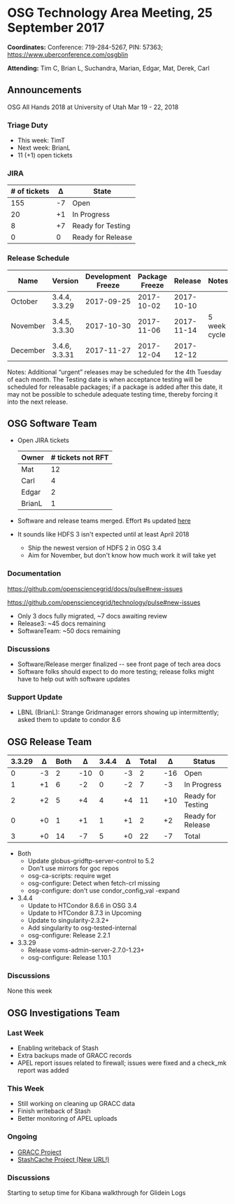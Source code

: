 # OSG Technology Area Meeting, 25 September 2017

**Coordinates:** Conference: 719-284-5267, PIN: 57363; <https://www.uberconference.com/osgblin>

**Attending:** Tim C, Brian L, Suchandra, Marian, Edgar, Mat, Derek, Carl


## Announcements

OSG All Hands 2018 at University of Utah Mar 19 - 22, 2018


### Triage Duty

-   This week: TimT
-   Next week: BrianL
-   11 (+1) open tickets


### JIRA

| # of tickets | &Delta; | State             |
|------------- |-------- |------------------ |
| 155          | -7      | Open              |
| 20           | +1      | In Progress       |
| 8            | +7      | Ready for Testing |
| 0            | 0       | Ready for Release |


### Release Schedule

| Name     | Version       | Development Freeze | Package Freeze | Release    | Notes        |
|--------- |-------------- |------------------- |--------------- |----------- |------------- |
| October  | 3.4.4, 3.3.29 | 2017-09-25         | 2017-10-02     | 2017-10-10 |              |
| November | 3.4.5, 3.3.30 | 2017-10-30         | 2017-11-06     | 2017-11-14 | 5 week cycle |
| December | 3.4.6, 3.3.31 | 2017-11-27         | 2017-12-04     | 2017-12-12 |              |

Notes: Additional “urgent” releases may be scheduled for the 4th Tuesday of each month. The Testing date is when acceptance testing will be scheduled for releasable packages; if a package is added after this date, it may not be possible to schedule adequate testing time, thereby forcing it into the next release.


## OSG Software Team

-   Open JIRA tickets

    | Owner  | # tickets not RFT |
    |------- |------------------ |
    | Mat    | 12                |
    | Carl   | 4                 |
    | Edgar  | 2                 |
    | BrianL | 1                 |
-   Software and release teams merged. Effort #s updated [here](https://opensciencegrid.github.io/technology/)
-   It sounds like HDFS 3 isn't expected until at least April 2018
    - Ship the newest version of HDFS 2 in OSG 3.4
    - Aim for November, but don't know how much work it will take yet

### Documentation

<https://github.com/opensciencegrid/docs/pulse#new-issues>

<https://github.com/opensciencegrid/technology/pulse#new-issues>

-   Only 3 docs fully migrated, ~7 docs awaiting review
-   Release3: ~45 docs remaining
-   SoftwareTeam: ~50 docs remaining


### Discussions

- Software/Release merger finalized -- see front page of tech area docs
- Software folks should expect to do more testing; release folks might have to help out with software updates


### Support Update

-   LBNL (BrianL): Strange Gridmanager errors showing up intermittently; asked them to update to condor 8.6


## OSG Release Team

| 3.3.29 | &Delta; | Both | &Delta; | 3.4.4 | &Delta; | Total | &Delta; | Status            |
|------- |-------- |----- |-------- |------ |-------- |------ |-------- |------------------ |
| 0      | -3      | 2    | -10     | 0     | -3      | 2     | -16     | Open              |
| 1      | +1      | 6    | -2      | 0     | -2      | 7     | -3      | In Progress       |
| 2      | +2      | 5    | +4      | 4     | +4      | 11    | +10     | Ready for Testing |
| 0      | +0      | 1    | +1      | 1     | +1      | 2     | +2      | Ready for Release |
| 3      | +0      | 14   | -7      | 5     | +0      | 22    | -7      | Total             |

-   Both
    -   Update globus-gridftp-server-control to 5.2
    -   Don't use mirrors for goc repos
    -   osg-ca-scripts: require wget
    -   osg-configure: Detect when fetch-crl missing
    -   osg-configure: don't use condor_config_val -expand
-   3.4.4
    -   Update to HTCondor 8.6.6 in OSG 3.4
    -   Update to HTCondor 8.7.3 in Upcoming
    -   Update to singularity-2.3.2+
    -   Add singularity to osg-tested-internal
    -   osg-configure: Release 2.2.1
-   3.3.29
    -   Release voms-admin-server-2.7.0-1.23+
    -   osg-configure: Release 1.10.1


### Discussions

None this week


## OSG Investigations Team


### Last Week

-   Enabling writeback of Stash
-   Extra backups made of GRACC records
-   APEL report issues related to firewall; issues were fixed and a check_mk report was added


### This Week

-   Still working on cleaning up GRACC data
-   Finish writeback of Stash
-   Better monitoring of APEL uploads

### Ongoing

-   [GRACC Project](https://jira.opensciencegrid.org/projects/GRACC/)
-   [StashCache Project (New URL!)](https://opensciencegrid.github.io/StashCache/)


### Discussions

Starting to setup time for Kibana walkthrough for Glidein Logs
